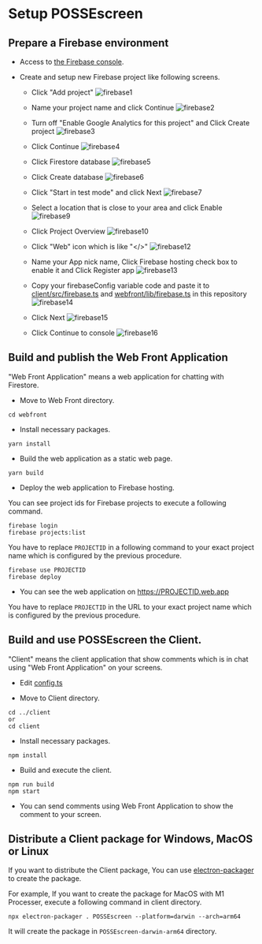 # Setup POSSEscreen

## Prepare a Firebase environment

- Access to [the Firebase console](https://console.firebase.google.com/).
- Create and setup new Firebase project like following screens.

  - Click "Add project"
    ![firebase1](./img/1.png)

  - Name your project name and click Continue
    ![firebase2](./img/2.png)

  - Turn off "Enable Google Analytics for this project" and Click Create project
    ![firebase3](./img/3.png)

  - Click Continue
    ![firebase4](./img/4.png)

  - Click Firestore database
    ![firebase5](./img/5.png)

  - Click Create database
    ![firebase6](./img/6.png)

  - Click "Start in test mode" and click Next
    ![firebase7](./img/7.png)

  - Select a location that is close to your area and click Enable
    ![firebase9](./img/9.png)

  - Click Project Overview
    ![firebase10](./img/10.png)

  - Click "Web" icon which is like "</>"
    ![firebase12](./img/12.png)

  - Name your App nick name, Click Firebase hosting check box to enable it and Click Register app
    ![firebase13](./img/13.png)

  - Copy your firebaseConfig variable code and paste it to [client/src/firebase.ts](../client/src/firebase.ts) and [webfront/lib/firebase.ts](../webfront/lib/firebase.ts) in this repository
    ![firebase14](./img/14.png)

  - Click Next
    ![firebase15](./img/15.png)

  - Click Continue to console
    ![firebase16](./img/16.png)

## Build and publish the Web Front Application

"Web Front Application" means a web application for chatting with Firestore.

- Move to Web Front directory.

```
cd webfront
```

- Install necessary packages.

```
yarn install
```

- Build the web application as a static web page.

```
yarn build
```

- Deploy the web application to Firebase hosting.

You can see project ids for Firebase projects to execute a following command.

```
firebase login
firebase projects:list
```

You have to replace `PROJECTID` in a following command to your exact project name which is configured by the previous procedure.

```
firebase use PROJECTID
firebase deploy
```

- You can see the web application on https://PROJECTID.web.app

You have to replace `PROJECTID` in the URL to your exact project name which is configured by the previous procedure.

## Build and use POSSEscreen the Client.

"Client" means the client application that show comments which is in chat using "Web Front Application" on your screens.

- Edit [config.ts](../client/src/config.ts)

- Move to Client directory.

```
cd ../client
or
cd client
```

- Install necessary packages.

```
npm install
```

- Build and execute the client.

```
npm run build
npm start
```

- You can send comments using Web Front Application to show the comment to your screen.

## Distribute a Client package for Windows, MacOS or Linux

If you want to distribute the Client package, You can use [electron-packager](https://github.com/electron/electron-packager) to create the package.

For example, If you want to create the package for MacOS with M1 Processer, execute a following command in client directory.

```
npx electron-packager . POSSEscreen --platform=darwin --arch=arm64
```

It will create the package in `POSSEscreen-darwin-arm64` directory.
